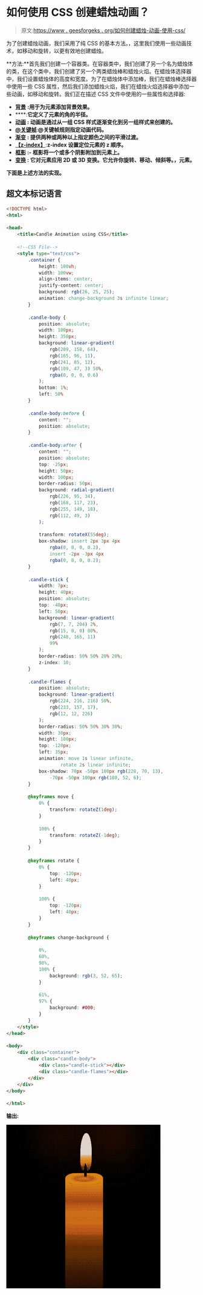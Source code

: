 # 如何使用 CSS 创建蜡烛动画？

> 原文:[https://www . geesforgeks . org/如何创建蜡烛-动画-使用-css/](https://www.geeksforgeeks.org/how-to-create-candle-animation-using-css/)

为了创建蜡烛动画，我们采用了纯 CSS 的基本方法。，这里我们使用一些动画技术，如移动和旋转，以更有效地创建蜡烛。

**方法:**首先我们创建一个容器类。在容器类中，我们创建了另一个名为蜡烛体的类，在这个类中，我们创建了另一个两类蜡烛棒和蜡烛火焰。在蜡烛体选择器中，我们设置蜡烛体的高度和宽度。为了在蜡烛体中添加棒，我们在蜡烛棒选择器中使用一些 CSS 属性，然后我们添加蜡烛火焰，我们在蜡烛火焰选择器中添加一些动画，如移动和旋转。我们正在描述 CSS 文件中使用的一些属性和选择器:

*   [**背景**](https://www.geeksforgeeks.org/css-background/) **:用于为元素添加背景效果。**
*   [](https://www.geeksforgeeks.org/css-border-radius-property/)****:**它定义了元素的角的半径。**
*   **[**动画**](https://www.geeksforgeeks.org/css-animations/) **:** 动画是通过从一组 CSS 样式逐渐变化到另一组样式来创建的。**
*   **[**@关键帧**](https://www.geeksforgeeks.org/css-animations/)**:**@关键帧规则指定动画代码。**
*   **[**渐变**](https://www.geeksforgeeks.org/css-gradients/) **:** 提供两种或两种以上指定颜色之间的平滑过渡。**
*   **[**【z-index】**](https://www.geeksforgeeks.org/css-z-index-property/)**:**z-index 设置定位元素的 z 顺序。**
*   **[**框影**](https://www.geeksforgeeks.org/css-box-shadow-property/) **:-** 框影将一个或多个阴影附加到元素上。**
*   **[**变换**](https://www.geeksforgeeks.org/css-transform-property/) **:** 它对元素应用 2D 或 3D 变换。它允许你旋转、移动、倾斜等。，元素。**

**下面是上述方法的实现。**

## **超文本标记语言**

```html
<!DOCTYPE html>
<html>

<head>
    <title>Candle Animation using CSS</title>

    <!--CSS File-->
    <style type="text/css">
        .container {
            height: 100vh;
            width: 100vw;
            align-items: center;
            justify-content: center;
            background: rgb(26, 25, 25);
            animation: change-background 3s infinite linear;
        }

        .candle-body {
            position: absolute;
            width: 100px;
            height: 350px;
            background: linear-gradient(
                rgb(209, 158, 64),
                rgb(165, 96, 11),
                rgb(241, 85, 12),
                rgb(109, 47, 3) 50%,
                rgba(0, 0, 0, 0.6)
            );
            bottom: 1%;
            left: 50%
        }

        .candle-body:before {
            content: "";
            position: absolute;
        }

        .candle-body:after {
            content: "";
            position: absolute;
            top: -25px;
            height: 50px;
            width: 100px;
            border-radius: 50px;
            background: radial-gradient(
                rgb(226, 95, 34),
                rgb(168, 117, 23),
                rgb(255, 149, 18),
                rgb(112, 49, 3)
            );

            transform: rotateX(55deg);
            box-shadow: insert 2px 3px 4px 
                rgba(0, 0, 0, 0.2),
                insert -2px -3px 4px 
                rgba(0, 0, 0, 0.2);
        }

        .candle-stick {
            width: 7px;
            height: 40px;
            position: absolute;
            top: -40px;
            left: 50px;
            background: linear-gradient(
                rgb(7, 7, 204) 2%,
                rgb(15, 0, 0) 80%,
                rgb(248, 165, 11) 
                99%
            );
            border-radius: 50% 50% 20% 20%;
            z-index: 10;
        }

        .candle-flames {
            position: absolute;
            background: linear-gradient(
                rgb(224, 216, 216) 50%,
                rgb(233, 157, 17),
                rgb(12, 12, 226)
            );
            border-radius: 50% 50% 30% 30%;
            width: 30px;
            height: 100px;
            top: -120px;
            left: 35px;
            animation: move 1s linear infinite, 
                    rotate 2s linear infinite;
            box-shadow: 70px -50px 100px rgb(228, 70, 13),
                -70px -50px 100px rgb(180, 52, 6);
        }

        @keyframes move {
            0% {
                transform: rotateZ(1deg);
            }

            100% {
                transform: rotateZ(-1deg);
            }
        }

        @keyframes rotate {
            0% {
                top: -120px;
                left: 40px;
            }

            100% {
                top: -120px;
                left: 40px;
            }
        }

        @keyframes change-background {

            0%,
            60%,
            98%,
            100% {
                background: rgb(3, 52, 65);
            }

            61%,
            97% {
                background: #000;
            }
        }
    </style>
</head>

<body>
    <div class="container">
        <div class="candle-body">
            <div class="candle-stick"></div>
            <div class="candle-flames"></div>
        </div>
    </div>
</body>

</html>
```

****输出:****

**![candle](img/f3cb96e64f31a28ec3adedaaba737b80.png)**